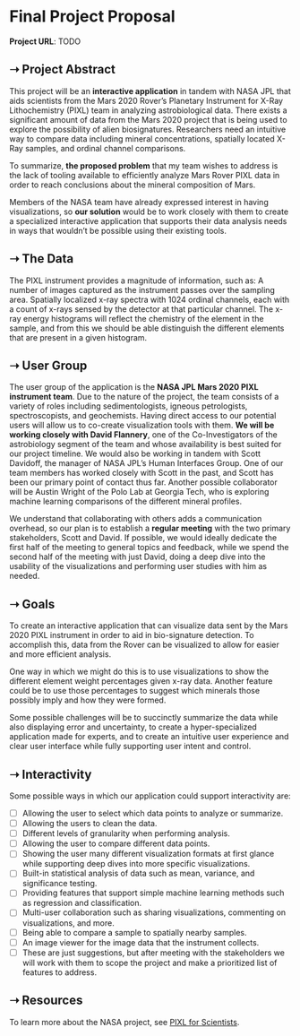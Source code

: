 # Final Project Proposal

**Project URL**: TODO

## ➝ Project Abstract

This project will be an **interactive application** in tandem with NASA JPL that aids scientists from the Mars 2020 Rover’s Planetary Instrument for X-Ray Lithochemistry (PIXL) team in analyzing astrobiological data. There exists a significant amount of data from the Mars 2020 project that is being used to explore the possibility of alien biosignatures. Researchers need an intuitive way to compare data including mineral concentrations, spatially located X-Ray samples, and ordinal channel comparisons.

To summarize, **the proposed problem** that my team wishes to address is the lack of tooling available to efficiently analyze Mars Rover PIXL data in order to reach conclusions about the mineral composition of Mars. 

Members of the NASA team have already expressed interest in having visualizations, so **our solution** would be to work closely with them to create a specialized interactive application that supports their data analysis needs in ways that wouldn’t be possible using their existing tools.

## ➝ The Data

The PIXL instrument provides a magnitude of information, such as: 
A number of images captured as the instrument passes over the sampling area.
Spatially localized x-ray spectra with 1024 ordinal channels, each with a count of x-rays sensed by the detector at that particular channel.
The x-ray energy histograms will reflect the chemistry of the element in the sample, and from this we should be able distinguish the different elements that are present in a given histogram.

## ➝ User Group

The user group of the application is the **NASA JPL Mars 2020 PIXL instrument team**. Due to the nature of the project, the team consists of a variety of roles including sedimentologists, igneous petrologists, spectroscopists, and geochemists. Having direct access to our potential users will allow us to co-create visualization tools with them. **We will be working closely with David Flannery**, one of the Co-Investigators of the astrobiology segment of the team and whose availability is best suited for our project timeline. We would also be working in tandem with Scott Davidoff, the manager of NASA JPL’s Human Interfaces Group. One of our team members has worked closely with Scott in the past, and Scott has been our primary point of contact thus far. Another possible collaborator will be Austin Wright of the Polo Lab at Georgia Tech, who is exploring machine learning comparisons of the different mineral profiles.

We understand that collaborating with others adds a communication overhead, so our plan is to establish a **regular meeting** with the two primary stakeholders, Scott and David. If possible, we would ideally dedicate the first half of the meeting to general topics and feedback, while we spend the second half of the meeting with just David, doing a deep dive into the usability of the visualizations and performing user studies with him as needed.

## ➝ Goals

To create an interactive application that can visualize data sent by the Mars 2020 PIXL instrument in order to aid in bio-signature detection. To accomplish this, data from the Rover can be visualized to allow for easier and more efficient analysis. 

One way in which we might do this is to use visualizations to show the different element weight percentages given x-ray data. Another feature could be to use those percentages to suggest which minerals those possibly imply and how they were formed. 

Some possible challenges will be to succinctly summarize the data while also displaying error and uncertainty, to create a hyper-specialized application made for experts, and to create an intuitive user experience and clear user interface while fully supporting user intent and control.

## ➝ Interactivity
Some possible ways in which our application could support interactivity are:
- [ ] Allowing the user to select which data points to analyze or summarize.
- [ ] Allowing the users to clean the data.
- [ ] Different levels of granularity when performing analysis.
- [ ] Allowing the user to compare different data points.
- [ ] Showing the user many different visualization formats at first glance while supporting deep dives into more specific visualizations.
- [ ] Built-in statistical analysis of data such as mean, variance, and significance testing.
- [ ] Providing features that support simple machine learning methods such as regression and classification.
- [ ] Multi-user collaboration such as sharing visualizations, commenting on visualizations, and more.
- [ ] Being able to compare a sample to spatially nearby samples.
- [ ] An image viewer for the image data that the instrument collects.
- [ ] These are just suggestions, but after meeting with the stakeholders we will work with them to scope the project and make a prioritized list of features to address.

## ➝ Resources
To learn more about the NASA project, see [PIXL for Scientists](https://mars.nasa.gov/mars2020/spacecraft/instruments/pixl/for-scientists/).
